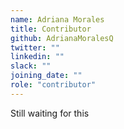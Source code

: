 ```yaml
---
name: Adriana Morales
title: Contributor
github: AdrianaMoralesQ
twitter: ""
linkedin: ""
slack: ""
joining_date: ""
role: "contributor"
---
```


Still waiting for this
